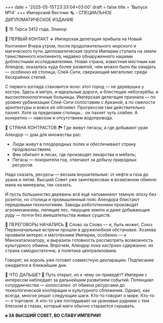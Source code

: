 +++
date = '2025-05-15T23:33:04+03:00'
draft = false
title = 'Выпуск №14'
+++
Имперский Вестник 🗞 - СПЕЦИАЛЬНОЕ ДИПЛОМАТИЧЕСКОЕ ИЗДАНИЕ

📆 15 Тирса 3412 года, Элинор

🔹 ПЕРВЫЙ КОНТАКТ
✈️ Имперская делегация прибыла на Новый Континент
Вчера утром, после продолжительного морского и магического пути, дипломатическая группа Империи ступила на земли таинственного континента, недавно обнаруженного нашими доблестными исследователями. Новая страна, известная местным как Алендор, оказалась куда более развитой, чем можно было бы ожидать — особенно её столица, Слей-Сити, сверкающий мегаполис среди бескрайних степей.

С первого взгляда становится ясно: этот город — не деревушка у костра. Здесь и метро, и идеальные дороги, и блестящие небоскрёбы, и высокотехнологичные больницы. Имперская делегация признала — по уровню урбанизации Слей-Сити сопоставим с Арканой, а по смелости архитектуры и вовсе её обгоняет. Прогрессом там действительно пахнет. Хотя за пределами столицы… он пахнет чуть слабее. А конкретно — навозом и отсутствием водопровода.

🔹 СТРАНА КОНТРАСТОВ
🏞 Где живут пегасы, а где добывают уран
Алендор — дом для множества рас:

- Люди живут в плодородных полях и обеспечивают страну продовольствием;
- Феи обитают в лесах, где производят лекарства и мебель;
- Пегасы — покорители гор, отвечают за добычу природных ресурсов.

Надо сказать, ресурсы — весьма внушительные: от нефти и газа до урана и лития. Высший Совет уже заинтересован в возможном обмене: мана на минералы, так сказать.

И пусть большинство деревень всё ещё напоминают темную эпоху без розеток, но столица и промышленный пояс Алендора блистают передовыми технологиями. Заводы робототехники производят агромеханизмы, пилящие лес, пашущие землю и даже добывающие руду — почти без вмешательства живых существ.

🔹 ПЕРЕГОВОРЫ НАЧАЛИСЬ
📜 Слово за Слово — и, быть может, Союз
Первоначальные встречи прошли в дружелюбной обстановке. Хозяева проявили интерес к маготехнике Империи, особенно — к Манокатализатору, и выразили готовность рассмотреть возможность культурного обмена. Впрочем, Алендор пока настроен сдержанно: их страна самодостаточна, а политика централизована.

Говорят, их король уже готовит совместную декларацию. Подписание ожидается в ближайшие дни.

🔹 ЧТО ДАЛЬШЕ?
🧭 Путь открыт, но к чему он приведёт?
Империя с интересом наблюдает за дальнейшим развитием событий. Потенциал сотрудничества — колоссален: от обмена ресурсами до технологической кооперации и культурного сближения. Однако, как всегда, многое решат следующие шаги. Кто-то говорит о мире. Кто-то — о торговле. А кто-то уже поглядывает на урановые рудники с тем блеском в глазах, который маги обычно стараются скрывать.

**✊ ЗА ВЫСШИЙ СОВЕТ, ВО СЛАВУ ИМПЕРИИ!**